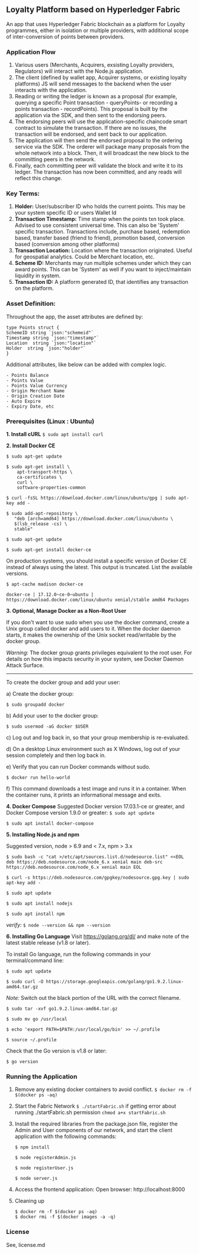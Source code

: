 ## Loyalty Platform based on Hyperledger Fabric

An app that uses Hyperledger Fabric blockchain as a platform for Loyalty programmes, either in isolation or multiple providers, with additional scope of inter-conversion of points between providers.


### Application Flow


1. Various users (Merchants, Acquirers, exsisting Loyalty providers, Regulators) will interact with the Node.js application.
2. The client (defined by wallet app, Acquirer systems, or existing loyalty platforms) JS will send messages to the backend when the user interacts with the application.
3. Reading or writing the ledger is known as a proposal (for example, querying a specific Point transaction - queryPoints-  or recording a points transaction - recordPoints). This proposal is built by  the application via the SDK, and then sent to the endorsing peers.
4. The endorsing peers will use the application-specific chaincode smart contract to simulate the transaction. If there are no issues, the transaction will be endorsed, and sent back to our application.
5. The application will then send the endorsed proposal to the ordering service via the SDK. The orderer will package many proposals from the whole network into a block. Then, it will broadcast the new block to the committing peers in the network.
6. Finally, each committing peer will validate the block and write it to its ledger. The transaction has now been committed, and any reads will reflect this change.


    
### Key Terms:
1. **Holder:** User/subscriber ID who holds the current points. This may be your system specific ID or users Wallet Id
2. **Transaction Timestamp:** Time stamp when the points txn took place. Advised to use consistent universal time. This can also be 'System' specific transaction. Transactions include, purchase based, redemption based, transfer based (friend to friend), promotion based, conversion based (conversion among other platforms)
3. **Transaction Location:** Location where the transaction originated. Useful for geospatial analytics. Could be Merchant location, etc.
4. **Scheme ID:** Merchants may run multiple schemes under which they can award points. This can be 'System' as well if you want to inject/maintain liquidity in system.
5. **Transaction ID:** A platform generated ID, that identifies any transaction on the platform.


### Asset Definition:
Throughout the app, the asset attributes are defined by:
~~~~
type Points struct {
SchemeID string `json:"schemeid"`
Timestamp string `json:"timestamp"`
Location  string `json:"location"`
Holder  string `json:"holder"`
}
~~~~
    
Additional attributes, like below can be added with complex logic.
    
    - Points Balance
    - Points Value
    - Points Value Currency
    - Origin Merchant Name
    - Origin Creation Date
    - Auto Expire
    - Expiry Date, etc


### Prerequisites (Linux : Ubuntu)
**1. Install cURL**
`$ sudo apt install curl`

**2. Install Docker CE**

`$ sudo apt-get update`

~~~~
$ sudo apt-get install \
    apt-transport-https \
    ca-certificates \
    curl \
    software-properties-common
~~~~
    
`$ curl -fsSL https://download.docker.com/linux/ubuntu/gpg | sudo apt-key add -`
~~~~
$ sudo add-apt-repository \
   "deb [arch=amd64] https://download.docker.com/linux/ubuntu \
   $(lsb_release -cs) \
   stable"
~~~~  
`$ sudo apt-get update`

`$ sudo apt-get install docker-ce`


On production systems, you should install a specific version of Docker CE instead of always using the latest. This output is truncated. List the available versions.
~~~~
$ apt-cache madison docker-ce

docker-ce | 17.12.0~ce-0~ubuntu | https://download.docker.com/linux/ubuntu xenial/stable amd64 Packages
~~~~
   
**3. Optional, Manage Docker as a Non-Root User**

If you don't want to use sudo when you use the docker command, create a Unix group called docker and add users to it. When the docker daemon starts, it makes the ownership of the Unix socket read/writable by the docker group.

_Warning:_ The docker group grants privileges equivalent to the root user. For details on how this impacts security in your system, see Docker Daemon Attack Surface.

****
To create the docker group and add your user:

a) Create the docker group:

`$ sudo groupadd docker`

b) Add your user to the docker group:

`$ sudo usermod -aG docker $USER`

c) Log out and log back in, so that your group membership is re-evaluated.

d) On a desktop Linux environment such as X Windows, log out of your session completely and then log back in.

e) Verify that you can run Docker commands without sudo.

`$ docker run hello-world`

f) This command downloads a test image and runs it in a container. When the container runs, it prints an informational message and exits.
   
   
**4. Docker Compose**
Suggested Docker version 17.03.1-ce or greater, and Docker Compose version 1.9.0 or greater:
   `$ sudo apt update`
   
   `$ sudo apt install docker-compose`
   
 
 **5. Installing Node.js and npm**

Suggested version, node > 6.9 and  < 7.x,
npm > 3.x

`$ sudo bash -c "cat >/etc/apt/sources.list.d/nodesource.list" <<EOL
deb https://deb.nodesource.com/node_6.x xenial main
deb-src https://deb.nodesource.com/node_6.x xenial main
EOL`

`$ curl -s https://deb.nodesource.com/gpgkey/nodesource.gpg.key | sudo apt-key add -`

`$ sudo apt update`

`$ sudo apt install nodejs`

`$ sudo apt install npm`

_verify:_
`$ node --version && npm --version`



**6. Installing Go Language**
Visit https://golang.org/dl/ and make note of the latest stable release (v1.8 or later).

To install Go language, run the following commands in your terminal/command line:

`$ sudo apt update`


`$ sudo curl -O https://storage.googleapis.com/golang/go1.9.2.linux-amd64.tar.gz `

_Note:_ Switch out the black portion of the URL with the correct filename.

`$ sudo tar -xvf go1.9.2.linux-amd64.tar.gz`

`$ sudo mv go /usr/local`

`$ echo 'export PATH=$PATH:/usr/local/go/bin' >> ~/.profile`

`$ source ~/.profile`

Check that the Go version is v1.8 or later:

`$ go version`



### Running the Application

1. Remove any existing docker containers to avoid conflict.
`$ docker rm -f $(docker ps -aq)`

2. Start the Fabric Network
`$ ./startFabric.sh`
if getting error about running ./startFabric.sh permission 
`chmod a+x startFabric.sh`


3. Install the required libraries from the package.json file, register the Admin and User components of our network, and start the client application with the following commands:
    
    ~~~~
    $ npm install
    
    $ node registerAdmin.js
    
    $ node registerUser.js
    
    $ node server.js
    ~~~~
    
4. Access the frontend application:
   Open browser: http://localhost:8000
    
5. Cleaning up
    ~~~~
    $ docker rm -f $(docker ps -aq)
    $ docker rmi -f $(docker images -a -q)
    ~~~~
    
    
### License ###
See, license.md

